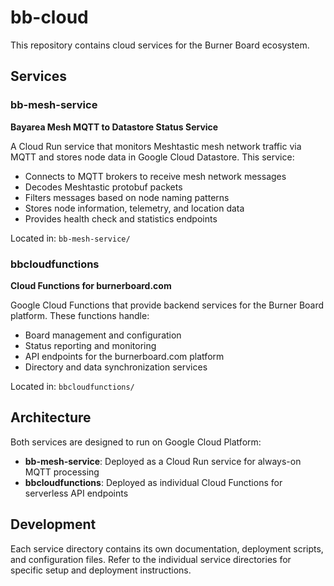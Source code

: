# bb-cloud

This repository contains cloud services for the Burner Board ecosystem.

## Services

### bb-mesh-service
**Bayarea Mesh MQTT to Datastore Status Service**

A Cloud Run service that monitors Meshtastic mesh network traffic via MQTT and stores node data in Google Cloud Datastore. This service:

- Connects to MQTT brokers to receive mesh network messages
- Decodes Meshtastic protobuf packets
- Filters messages based on node naming patterns
- Stores node information, telemetry, and location data
- Provides health check and statistics endpoints

Located in: `bb-mesh-service/`

### bbcloudfunctions
**Cloud Functions for burnerboard.com**

Google Cloud Functions that provide backend services for the Burner Board platform. These functions handle:

- Board management and configuration
- Status reporting and monitoring
- API endpoints for the burnerboard.com platform
- Directory and data synchronization services

Located in: `bbcloudfunctions/`

## Architecture

Both services are designed to run on Google Cloud Platform:
- **bb-mesh-service**: Deployed as a Cloud Run service for always-on MQTT processing
- **bbcloudfunctions**: Deployed as individual Cloud Functions for serverless API endpoints

## Development

Each service directory contains its own documentation, deployment scripts, and configuration files. Refer to the individual service directories for specific setup and deployment instructions.